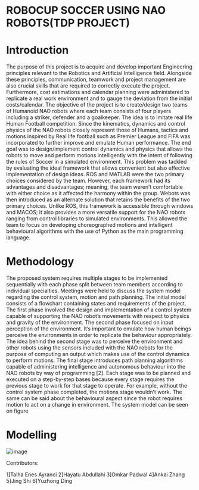 # ROBOCUP SOCCER USING NAO ROBOTS(TDP PROJECT)
# Introduction
The purpose of this project is to acquire and develop important Engineering principles relevant to the Robotics and Artificial Intelligence field. Alongside these principles, communication, teamwork and project management are also crucial skills that are required to correctly execute the project. Furthermore, cost estimations and calendar planning were administered to replicate a real work environment and to gauge the deviation from the initial costs/calendar.
The objective of the project is to create/design two teams of Humanoid NAO robots where each team consists of four players including a striker, defender and a goalkeeper. The idea is to imitate real life Human Football competition. Since the kinematics, dynamics and control physics of the NAO robots closely represent those of Humans, tactics and motions inspired by Real life football such as Premier League and FIFA was incorporated to further improve and emulate Human performance. The end goal was to design/implement control dynamics and physics that allows the robots to move and perform motions intelligently with the intent of following the rules of Soccer in a simulated environment. 
This problem was tackled by evaluating the ideal framework that allows convenient but also effective implementation of design ideas. ROS and MATLAB were the two primary choices considered by the team. However, each framework had its advantages and disadvantages; meaning, the team weren’t comfortable with either choice as it affected the harmony within the group. Webots was then introduced as an alternate solution that retains the benefits of the two primary choices. Unlike ROS, this framework is accessible through windows and MACOS; it also provides a more versatile support for the NAO robots ranging from control libraries to simulated environments. This allowed the team to focus on developing choreographed motions and intelligent behavioural algorithms with the use of Python as the main programming language.
# Methodology
The proposed system requires multiple stages to be implemented sequentially with each phase split between team members according to individual specialties. Meetings were held to discuss the system model regarding the control system, motion and path planning. The initial model consists of a flowchart containing states and requirements of the project. The first phase involved the design and implementation of a control system capable of supporting the NAO robot’s movements with respect to physics and gravity of the environment. The second phase focused on input perception of the environment. It’s important to emulate how human beings perceive the environments in order to replicate the behaviour appropriately. The idea behind the second stage was to perceive the environment and other robots using the sensors included with the NAO robots for the purpose of computing an output which makes use of the control dynamics to perform motions. The final stage introduces path planning algorithms capable of administering intelligence and autonomous behaviour into the NAO robots by way of programming [2].
Each stage was to be planned and executed on a step-by-step bases because every stage requires the previous stage to work for that stage to operate. For example, without the control system phase completed, the motions stage wouldn’t work. The same can be said about the behavioural aspect since the robot requires motion to act on a change in environment. The system model can be seen on figure 
# Modelling
![image](https://user-images.githubusercontent.com/84370257/179970771-39ecd0ee-466d-4bbd-ba92-8f4ab8f844f0.png)


Contributors:

1]Talha Enes Ayranci
2]Hayatu Abdullahi
3]Omkar Padwal
4]Ankai Zhang
5]Jing Shi
6]Yuzhong Ding
